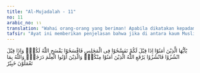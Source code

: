 ```yaml
---
title: "Al-Mujadalah - 11"
no: 11
arabic_no: ١١
translation: "Wahai orang-orang yang beriman! Apabila dikatakan kepadamu, “Berilah kelapangan di dalam majelis-majelis,” maka lapangkanlah, niscaya Allah akan memberi kelapangan untukmu. Dan apabila dikatakan, “Berdirilah kamu,” maka berdirilah, niscaya Allah akan mengangkat (derajat) orang-orang yang beriman di antaramu dan orang-orang yang diberi ilmu beberapa derajat. Dan Allah Mahateliti apa yang kamu kerjakan. "
tafsir: "Ayat ini memberikan penjelasan bahwa jika di antara kaum Muslimin ada yang diperintahkan Rasulullah saw berdiri untuk memberikan kesempatan kepada orang tertentu untuk duduk, atau mereka diperintahkan pergi dahulu, hendaklah mereka berdiri atau pergi, karena beliau ingin memberikan penghormatan kepada orang-orang itu, ingin menyendiri untuk memikirkan urusan-urusan agama, atau melaksanakan tugas-tugas yang perlu diselesaikan dengan segera.\n\nDari ayat ini dapat dipahami hal-hal sebagai berikut:\n\n1.Para sahabat berlomba-lomba mencari tempat dekat Rasulullah saw agar mudah mendengar perkataan yang beliau sampaikan kepada mereka.\n\n2.Perintah memberikan tempat kepada orang yang baru datang merupakan anjuran, jika memungkinkan dilakukan, untuk menimbulkan rasa persahabatan antara sesama yang hadir.\n\n3.Sesungguhnya tiap-tiap orang yang memberikan kelapangan kepada hamba Allah dalam melakukan perbuatan-perbuatan baik, maka Allah akan memberi kelapangan pula kepadanya di dunia dan di akhirat.\n\nMemberi kelapangan kepada sesama Muslim dalam pergaulan dan usaha mencari kebajikan dan kebaikan, berusaha menyenangkan hati saudara-saudaranya, memberi pertolongan, dan sebagainya termasuk yang dianjurkan Rasulullah saw. Beliau bersabda:\n\nAllah selalu menolong hamba selama hamba itu menolong saudaranya. (Riwayat Muslim dari Abu Hurairah)\n\nBerdasarkan ayat ini para ulama berpendapat bahwa orang-orang yang hadir dalam suatu majelis hendaklah mematuhi ketentuan-ketentuan yang berlaku dalam majelis itu atau mematuhi perintah orang-orang yang mengatur majelis itu.\n\nJika dipelajari maksud ayat di atas, ada suatu ketetapan yang ditentukan ayat ini, yaitu agar orang-orang menghadiri suatu majelis baik yang datang pada waktunya atau yang terlambat, selalu menjaga suasana yang baik, penuh persaudaraan dan saling bertenggang rasa. Bagi yang lebih dahulu datang, hendaklah memenuhi tempat di muka, sehingga orang yang datang kemudian tidak perlu melangkahi atau mengganggu orang yang telah lebih dahulu hadir. Bagi orang yang terlambat datang, hendaklah rela dengan keadaan yang ditemuinya, seperti tidak mendapat tempat duduk. Inilah yang dimaksud dengan sabda Nabi saw:\n\nJanganlah seseorang menyuruh temannya berdiri dari tempat duduknya, lalu ia duduk di tempat tersebut, tetapi hendaklah mereka bergeser dan berlapang-lapang.\" (Riwayat Muslim dari Ibnu 'Umar)\n\nAkhir ayat ini menerangkan bahwa Allah akan mengangkat derajat orang yang beriman, taat dan patuh kepada-Nya, melaksanakan perintah-Nya, menjauhi larangan-Nya, berusaha menciptakan suasana damai, aman, dan tenteram dalam masyarakat, demikian pula orang-orang berilmu yang menggunakan ilmunya untuk menegakkan kalimat Allah. Dari ayat ini dipahami bahwa orang-orang yang mempunyai derajat yang paling tinggi di sisi Allah ialah orang yang beriman dan berilmu. Ilmunya itu diamalkan sesuai dengan yang diperintahkan Allah dan rasul-Nya.\n\nKemudian Allah menegaskan bahwa Dia Maha Mengetahui semua yang dilakukan manusia, tidak ada yang tersembunyi bagi-Nya. Dia akan memberi balasan yang adil sesuai dengan perbuatan yang telah dilakukannya. Perbuatan baik akan dibalas dengan surga dan perbuatan jahat dan terlarang akan dibalas dengan azab neraka."
---
```

يٰٓاَيُّهَا الَّذِيْنَ اٰمَنُوْٓا اِذَا قِيْلَ لَكُمْ تَفَسَّحُوْا فِى الْمَجٰلِسِ فَافْسَحُوْا يَفْسَحِ اللّٰهُ لَكُمْۚ وَاِذَا قِيْلَ انْشُزُوْا فَانْشُزُوْا يَرْفَعِ اللّٰهُ الَّذِيْنَ اٰمَنُوْا مِنْكُمْۙ وَالَّذِيْنَ اُوْتُوا الْعِلْمَ دَرَجٰتٍۗ وَاللّٰهُ بِمَا تَعْمَلُوْنَ خَبِيْرٌ
